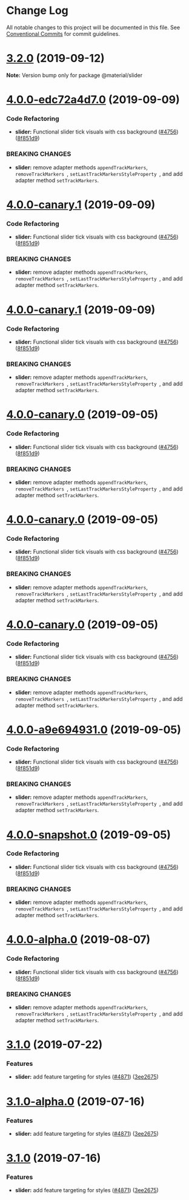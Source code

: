# Change Log

All notable changes to this project will be documented in this file.
See [Conventional Commits](https://conventionalcommits.org) for commit guidelines.

# [3.2.0](https://github.com/material-components/material-components-web/compare/v3.1.1...v3.2.0) (2019-09-12)

**Note:** Version bump only for package @material/slider





# [4.0.0-edc72a4d7.0](https://github.com/material-components/material-components-web/compare/v3.1.1...v4.0.0-edc72a4d7.0) (2019-09-09)


### Code Refactoring

* **slider:** Functional slider tick visuals with css background ([#4756](https://github.com/material-components/material-components-web/issues/4756)) ([8f851d9](https://github.com/material-components/material-components-web/commit/8f851d9))


### BREAKING CHANGES

* **slider:** remove adapter methods `appendTrackMarkers`, `removeTrackMarkers `, `setLastTrackMarkersStyleProperty `, and add adapter method `setTrackMarkers`.





# [4.0.0-canary.1](https://github.com/material-components/material-components-web/compare/v3.1.1...v4.0.0-canary.1) (2019-09-09)


### Code Refactoring

* **slider:** Functional slider tick visuals with css background ([#4756](https://github.com/material-components/material-components-web/issues/4756)) ([8f851d9](https://github.com/material-components/material-components-web/commit/8f851d9))


### BREAKING CHANGES

* **slider:** remove adapter methods `appendTrackMarkers`, `removeTrackMarkers `, `setLastTrackMarkersStyleProperty `, and add adapter method `setTrackMarkers`.





# [4.0.0-canary.1](https://github.com/material-components/material-components-web/compare/v3.1.1...v4.0.0-canary.1) (2019-09-09)


### Code Refactoring

* **slider:** Functional slider tick visuals with css background ([#4756](https://github.com/material-components/material-components-web/issues/4756)) ([8f851d9](https://github.com/material-components/material-components-web/commit/8f851d9))


### BREAKING CHANGES

* **slider:** remove adapter methods `appendTrackMarkers`, `removeTrackMarkers `, `setLastTrackMarkersStyleProperty `, and add adapter method `setTrackMarkers`.





# [4.0.0-canary.0](https://github.com/material-components/material-components-web/compare/v3.1.1...v4.0.0-canary.0) (2019-09-05)


### Code Refactoring

* **slider:** Functional slider tick visuals with css background ([#4756](https://github.com/material-components/material-components-web/issues/4756)) ([8f851d9](https://github.com/material-components/material-components-web/commit/8f851d9))


### BREAKING CHANGES

* **slider:** remove adapter methods `appendTrackMarkers`, `removeTrackMarkers `, `setLastTrackMarkersStyleProperty `, and add adapter method `setTrackMarkers`.





# [4.0.0-canary.0](https://github.com/material-components/material-components-web/compare/v3.1.1...v4.0.0-canary.0) (2019-09-05)


### Code Refactoring

* **slider:** Functional slider tick visuals with css background ([#4756](https://github.com/material-components/material-components-web/issues/4756)) ([8f851d9](https://github.com/material-components/material-components-web/commit/8f851d9))


### BREAKING CHANGES

* **slider:** remove adapter methods `appendTrackMarkers`, `removeTrackMarkers `, `setLastTrackMarkersStyleProperty `, and add adapter method `setTrackMarkers`.





# [4.0.0-canary.0](https://github.com/material-components/material-components-web/compare/v3.1.1...v4.0.0-canary.0) (2019-09-05)


### Code Refactoring

* **slider:** Functional slider tick visuals with css background ([#4756](https://github.com/material-components/material-components-web/issues/4756)) ([8f851d9](https://github.com/material-components/material-components-web/commit/8f851d9))


### BREAKING CHANGES

* **slider:** remove adapter methods `appendTrackMarkers`, `removeTrackMarkers `, `setLastTrackMarkersStyleProperty `, and add adapter method `setTrackMarkers`.





# [4.0.0-a9e694931.0](https://github.com/material-components/material-components-web/compare/v3.1.1...v4.0.0-a9e694931.0) (2019-09-05)


### Code Refactoring

* **slider:** Functional slider tick visuals with css background ([#4756](https://github.com/material-components/material-components-web/issues/4756)) ([8f851d9](https://github.com/material-components/material-components-web/commit/8f851d9))


### BREAKING CHANGES

* **slider:** remove adapter methods `appendTrackMarkers`, `removeTrackMarkers `, `setLastTrackMarkersStyleProperty `, and add adapter method `setTrackMarkers`.





# [4.0.0-snapshot.0](https://github.com/material-components/material-components-web/compare/v3.1.1...v4.0.0-snapshot.0) (2019-09-05)


### Code Refactoring

* **slider:** Functional slider tick visuals with css background ([#4756](https://github.com/material-components/material-components-web/issues/4756)) ([8f851d9](https://github.com/material-components/material-components-web/commit/8f851d9))


### BREAKING CHANGES

* **slider:** remove adapter methods `appendTrackMarkers`, `removeTrackMarkers `, `setLastTrackMarkersStyleProperty `, and add adapter method `setTrackMarkers`.





# [4.0.0-alpha.0](https://github.com/material-components/material-components-web/compare/v3.1.0...v4.0.0-alpha.0) (2019-08-07)


### Code Refactoring

* **slider:** Functional slider tick visuals with css background ([#4756](https://github.com/material-components/material-components-web/issues/4756)) ([8f851d9](https://github.com/material-components/material-components-web/commit/8f851d9))


### BREAKING CHANGES

* **slider:** remove adapter methods `appendTrackMarkers`, `removeTrackMarkers `, `setLastTrackMarkersStyleProperty `, and add adapter method `setTrackMarkers`.





# [3.1.0](https://github.com/material-components/material-components-web/compare/v3.0.0...v3.1.0) (2019-07-22)


### Features

* **slider:** add feature targeting for styles ([#4871](https://github.com/material-components/material-components-web/issues/4871)) ([3ee2675](https://github.com/material-components/material-components-web/commit/3ee2675))





# [3.1.0-alpha.0](https://github.com/material-components/material-components-web/compare/v3.0.0...v3.1.0-alpha.0) (2019-07-16)


### Features

* **slider:** add feature targeting for styles ([#4871](https://github.com/material-components/material-components-web/issues/4871)) ([3ee2675](https://github.com/material-components/material-components-web/commit/3ee2675))





# [3.1.0](https://github.com/material-components/material-components-web/compare/v3.0.0...v3.1.0) (2019-07-16)


### Features

* **slider:** add feature targeting for styles ([#4871](https://github.com/material-components/material-components-web/issues/4871)) ([3ee2675](https://github.com/material-components/material-components-web/commit/3ee2675))
